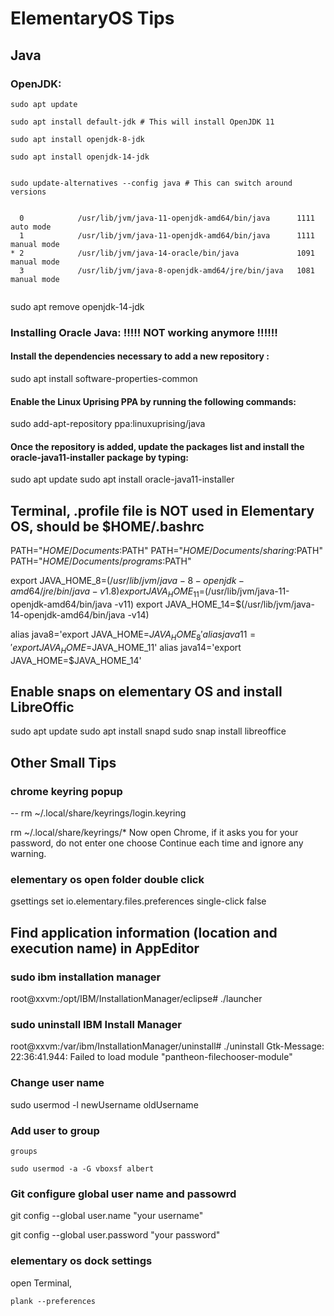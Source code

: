 
# ElementaryOS Tips

## Java

### OpenJDK:

```
sudo apt update

sudo apt install default-jdk # This will install OpenJDK 11

sudo apt install openjdk-8-jdk

sudo apt install openjdk-14-jdk


sudo update-alternatives --config java # This can switch around versions


  0            /usr/lib/jvm/java-11-openjdk-amd64/bin/java      1111      auto mode
  1            /usr/lib/jvm/java-11-openjdk-amd64/bin/java      1111      manual mode
* 2            /usr/lib/jvm/java-14-oracle/bin/java             1091      manual mode
  3            /usr/lib/jvm/java-8-openjdk-amd64/jre/bin/java   1081      manual mode


```

sudo apt remove openjdk-14-jdk


### Installing Oracle Java: !!!!! NOT working anymore !!!!!!

#### Install the dependencies necessary to add a new repository :

sudo apt install software-properties-common

#### Enable the Linux Uprising PPA by running the following commands:

sudo add-apt-repository ppa:linuxuprising/java

#### Once the repository is added, update the packages list and install the oracle-java11-installer package by typing:

sudo apt update
sudo apt install oracle-java11-installer


## Terminal, .profile file is NOT used in Elementary OS, should be $HOME/.bashrc


PATH="$HOME/Documents:$PATH"
PATH="$HOME/Documents/sharing:$PATH"
PATH="$HOME/Documents/programs:$PATH"

export JAVA_HOME_8=$(/usr/lib/jvm/java-8-openjdk-amd64/jre/bin/java -v1.8)
export JAVA_HOME_11=$(/usr/lib/jvm/java-11-openjdk-amd64/bin/java -v11)
export JAVA_HOME_14=$(/usr/lib/jvm/java-14-openjdk-amd64/bin/java -v14)

alias java8='export JAVA_HOME=$JAVA_HOME_8'
alias java11='export JAVA_HOME=$JAVA_HOME_11'
alias java14='export JAVA_HOME=$JAVA_HOME_14'



## Enable snaps on elementary OS and install LibreOffic

sudo apt update
sudo apt install snapd
sudo snap install libreoffice


## Other Small Tips


### chrome keyring popup

-- rm ~/.local/share/keyrings/login.keyring

rm ~/.local/share/keyrings/*
Now open Chrome, if it asks you for your password, do not enter one choose Continue each time and ignore any warning.

### elementary os open folder double click

gsettings set io.elementary.files.preferences single-click false

## Find application information (location and execution name) in AppEditor

### sudo ibm installation manager

root@xxvm:/opt/IBM/InstallationManager/eclipse# ./launcher

### sudo uninstall IBM Install Manager
root@xxvm:/var/ibm/InstallationManager/uninstall# ./uninstall
Gtk-Message: 22:36:41.944: Failed to load module "pantheon-filechooser-module"


### Change user name
sudo usermod -l newUsername oldUsername

### Add user to group

```
groups

sudo usermod -a -G vboxsf albert
```

### Git configure global user name and passowrd

git config --global user.name "your username"

git config --global user.password "your password"


### elementary os dock settings

open Terminal,

`plank --preferences`




